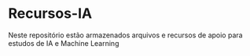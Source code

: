 # Recursos-IA
Neste repositório estão armazenados arquivos e recursos de apoio para estudos de IA e Machine Learning
